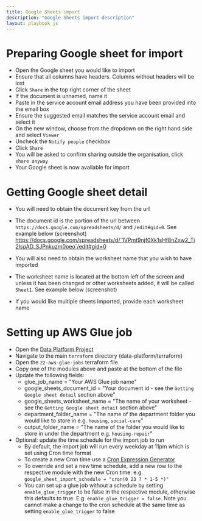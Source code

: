 ```yaml
---
title: Google Sheets import
description: "Google Sheets import description"
layout: playbook_js
---
```


# Preparing Google sheet for import

- Open the Google sheet you would like to import
- Ensure that all columns have headers. Columns without headers will be lost
- Click `Share` in the top right corner of the sheet
- If the document is unnamed, name it
- Paste in the service account email address you have been provided into the email box
- Ensure the suggested email matches the service account email and select it
- On the new window, choose from the dropdown on the right hand side and select `Viewer`
- Uncheck the `Notify people` checkbox
- Click `Share`
- You will be asked to confirm sharing outside the organisation, click `share anyway`
- Your Google sheet is now available for import

# Getting Google sheet detail

- You will need to obtain the document key from the url
- The document id is the portion of the url between `https://docs.google.com/spreadsheets/d/` and `/edit#gid=0`. See example below
  (screenshot) https://docs.google.com/spreadsheets/d/`1VPmt9njf0Xk1sHf8nZxw2_Ti2IspAD_SJPnkuzm0oeo`/edit#gid=0

- You will also need to obtain the worksheet name that you wish to have imported
- The worksheet name is located at the bottom left of the screen and unless it has been changed or other worksheets added, it will be called `Sheet1`. See example below
  (screenshot)
- If you would like multiple sheets imported, provide each worksheet name

# Setting up AWS Glue job

- Open the [Data Platform Project](https://github.com/LBHackney-IT/data-platform)
- Navigate to the main `terraform` directory (data-platform/terraform)
- Open the `22-aws-glue-jobs` terraform file
- Copy one of the modules above and paste at the bottom of the file
- Update the following fields:
  - glue_job_name = "Your AWS Glue job name"
  - google_sheets_document_id = "Your document id - see the `Getting Google sheet detail` section above"
  - google_sheets_worksheet_name = "The name of your worksheet - see the `Getting Google sheet detail` section above"
  - department_folder_name = "The name of the department folder you would like to store in e.g. `housing`, `social-care`"
  - output_folder_name = "The name of the folder you would like to store in under the department e.g. `housing-repair`"
- Optional: update the time schedule for the import job to run
  - By default, the import job will run every weekday at 11pm which is set using Cron time format
  - To create a new Cron time use a [Cron Expression Generator](https://www.freeformatter.com/cron-expression-generator-quartz.html)
  - To override and set a new time schedule, add a new row to the respective module with the new Cron time: e.g. `google_sheet_import_schedule = "cron(0 23 ? * 1-5 *)"`
  - You can set up a glue job without a schedule by setting `enable_glue_trigger` to be false in the respective module, otherwise this defaults to true. E.g. `enable_glue_trigger = false`. Note you cannot make a change to the cron schedule at the same time as setting `enable_glue_trigger` to false
